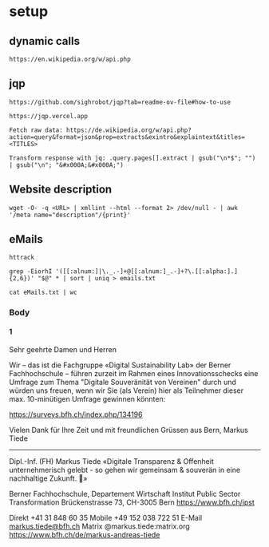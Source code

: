 # setup

## dynamic calls

```
https://en.wikipedia.org/w/api.php
```

## jqp

```
https://github.com/sighrobot/jqp?tab=readme-ov-file#how-to-use

https://jqp.vercel.app

Fetch raw data: https://de.wikipedia.org/w/api.php?action=query&format=json&prop=extracts&exintro&explaintext&titles=<TITLES>

Transform response with jq: .query.pages[].extract | gsub("\n*$"; "") | gsub("\n"; "&#x000A;&#x000A;")
```

## Website description

```
wget -O- -q <URL> | xmllint --html --format 2> /dev/null - | awk '/meta name="description"/{print}'
```

## eMails

```
httrack

grep -EiorhI '([[:alnum:]|\._.-]+@[[:alnum:]_.-]+?\.[[:alpha:].]{2,6})' "$@" * | sort | uniq > emails.txt

cat eMails.txt | wc
```

### Body 

#### 1

Sehr geehrte Damen und Herren
 
Wir – das ist die Fachgruppe «Digital Sustainability Lab» der Berner Fachhochschule – führen zurzeit im Rahmen eines Innovationsschecks eine Umfrage zum Thema "Digitale Souveränität von Vereinen" durch und würden uns freuen, wenn wir Sie (als Verein) hier als Teilnehmer dieser max. 10-minütigen Umfrage gewinnen könnten:
 
https://surveys.bfh.ch/index.php/134196

Vielen Dank für Ihre Zeit und mit freundlichen Grüssen aus Bern,
Markus Tiede
_____________________________________________
Dipl.-Inf. (FH) Markus Tiede
«Digitale Transparenz & Offenheit unternehmerisch gelebt - so gehen wir gemeinsam & souverän in eine nachhaltige Zukunft. 🌱»
 
Berner Fachhochschule, Departement Wirtschaft
Institut Public Sector Transformation
Brückenstrasse 73, CH-3005 Bern
https://www.bfh.ch/ipst
 
Direkt +41 31 848 60 35
Mobile +49 152 038 722 51
E-Mail markus.tiede@bfh.ch
Matrix @markus.tiede:matrix.org
https://www.bfh.ch/de/markus-andreas-tiede
